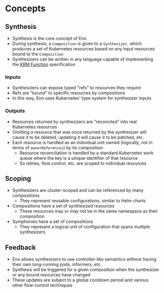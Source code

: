 # Concepts


## Synthesis

- Synthesis is the core concept of Eno
- During synthesis, a `Composition` is given to a `Synthesizer`, which produces a set of Kubernetes resources based on any input resources bound to the `Composition`
- Synthesizers can be written in any language capable of implementing the [KRM Function](https://github.com/kubernetes-sigs/kustomize/blob/master/cmd/config/docs/api-conventions/functions-spec.md) specification

### Inputs

- Synthesizers can expose typed "refs" to resources they require
- Refs are "bound" to specific resources by compositions
- In this way, Eno uses Kubernetes' type system for synthesizer inputs

### Outputs

- Resources returned by synthesizers are "reconciled" into real Kubernetes resources
- Omitting a resource that was once returned by the synthesizer will cause it to be deleted, updating it will cause it to be patched, etc.
- Each resource is handled as an individual unit owned (logically, not in terms of `ownerReferences`) by its composition
  - Resource reconciliation is handled by a standard Kubernetes work queue where the key is a unique identifier of that resource
  - So retries, flow control, etc. are scoped to individual resources


## Scoping

- Synthesizers are cluster-scoped and can be referenced by many compositions
  - They represent reusable configurations, similar to Helm charts
- Compositions have a set of synthesized resources
  - These resources may or may not be in the same namespace as their composition
- Symphonies have a set of compositions
  - They represent a logical unit of configuration that spans multiple synthesizers


## Feedback

- Eno allows synthesizers to use controller-like semantics without having their own long-running pods, informers, etc.
- Synthesis will be triggered for a given composition when the synthesizer or any bound resources have changed
- These updates are subject to a global cooldown period and various other flow-control techniques
